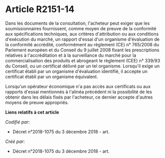 # Article R2151-14

Dans les documents de la consultation, l'acheteur peut exiger que les soumissionnaires fournissent, comme moyen de preuve de
la conformité aux spécifications techniques, aux critères d'attribution ou aux conditions d'exécution du marché, un rapport
d'essai d'un organisme d'évaluation de la conformité accrédité, conformément au règlement (CE) n° 765/2008 du Parlement
européen et du Conseil du 9 juillet 2008 fixant les prescriptions relatives à l'accréditation et à la surveillance du marché
pour la commercialisation des produits et abrogeant le règlement (CEE) n° 339/93 du Conseil, ou un certificat délivré par un
tel organisme. Lorsqu'il exige un certificat établi par un organisme d'évaluation identifié, il accepte un certificat établi
par un organisme équivalent.

Lorsqu'un opérateur économique n'a pas accès aux certificats ou aux rapports d'essai mentionnés à l'alinéa précédent ni la
possibilité de les obtenir dans les délais fixés par l'acheteur, ce dernier accepte d'autres moyens de preuve appropriés.

**Liens relatifs à cet article**

_Codifié par_:

  - Décret n°2018-1075 du 3 décembre 2018 - art.

_Créé par_:

  - Décret n°2018-1075 du 3 décembre 2018 - art.
